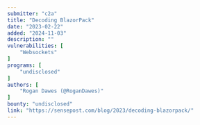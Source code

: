 ```yaml
---
submitter: "c2a"
title: "Decoding BlazorPack"
date: "2023-02-22"
added: "2024-11-03"
description: ""
vulnerabilities: [
    "Websockets"
]
programs: [
    "undisclosed"
]
authors: [
    "Rogan Dawes (@RoganDawes)"
]
bounty: "undisclosed"
link: "https://sensepost.com/blog/2023/decoding-blazorpack/"
---
```




